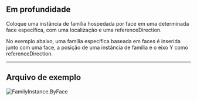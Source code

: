 ## Em profundidade
Coloque uma instância de família hospedada por face em uma determinada face específica, com uma localização e uma referenceDirection.

No exemplo abaixo, uma família específica baseada em faces é inserida junto com uma face, a posição de uma instância de família e o eixo Y como referenceDirection.

___
## Arquivo de exemplo

![FamilyInstance.ByFace](./Revit.Elements.FamilyInstance.ByFace_img.jpg)
